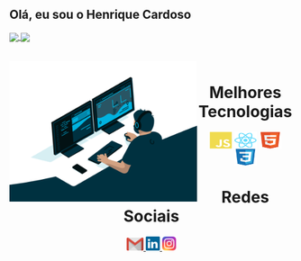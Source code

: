 ## Olá, eu sou o Henrique Cardoso

<div>
  
<a href="https://github.com/HenriqueCardosoo/github-readme-stats">
  <img height=200 align="center" src="https://github-readme-stats.vercel.app/api?username=HenriqueCardosoo&theme=holi&show_icons=true" />
</a>
<a href="https://github.com/HenriqueCardosoo/convoychat">
  <img height=200 align="center" src="https://github-readme-stats.vercel.app/api/top-langs?username=HenriqueCardosoo&layout=compact&theme=holi&show_icons=true&langs_count=8&card_width=320" />
</a>

</div>
<br>

<div  align="center"> 
  <div style="display: inline_block"><br>
    <img align="left" height="250" alt="coding-time" src="code.gif">
    <h1 align="center">Melhores Tecnologias</h1>
    <img align="center" height="30" width="40" alt="js-icon"  src="https://raw.githubusercontent.com/devicons/devicon/master/icons/javascript/javascript-plain.svg">
    <img align="center" height="30" width="40" alt="react-icon" src="https://raw.githubusercontent.com/devicons/devicon/master/icons/react/react-original.svg">
    <img align="center" height="30" width="40" alt="html-icon" src="https://raw.githubusercontent.com/devicons/devicon/master/icons/html5/html5-original.svg">
    <img align="center" height="30" width="40" alt="css-icon" src="https://raw.githubusercontent.com/devicons/devicon/master/icons/css3/css3-original.svg">
  </div>


  <h1 align="center">Redes Sociais</h1>
    <a href = "mailto: henrique.jc2020@gmail.com">
      <img width="30" src="gmail.svg">
    <a href = "https://www.linkedin.com/in/henrique-cardoso-057708242">
      <img width="25" src="linkedin.svg">
    </a>
<!-- <a href = "https://www.youtube.com/channel/UCd5Ivcm28R1C3fCQKbOx2cg">
      <img width="35" src="youtube.svg">
    </a> -->
    <a href = "https://www.instagram.com/henry.cardosoo/">
      <img width="25" src="instagram.png">
    </a>
</div>



<!--[Snake animation](https://github.com/HenriqueCardosoo/HenriqueCardosoo/blob/output/github-contribution-grid-snake.svg) -->
